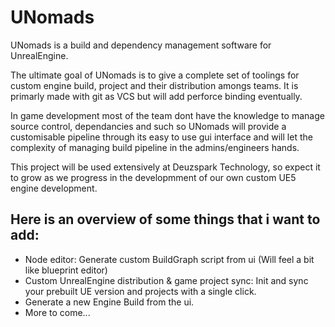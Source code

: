 # UNomads
UNomads is a build and dependency management software for UnrealEngine.

The ultimate goal of UNomads is to give a complete set of toolings for custom engine build, project and their distribution amongs teams. It is primarly made with git as VCS but will add perforce binding eventually.

In game development most of the team dont have the knowledge to manage source control, dependancies and such so UNomads will provide a customisable pipeline through its easy to use gui interface and will let the complexity of managing build pipeline in the admins/engineers hands.

This project will be used extensively at Deuzspark Technology, so expect it to grow as we progress in the developmment of our own custom UE5 engine development.

## Here is an overview of some things that i want to add:
- Node editor: Generate custom BuildGraph script from ui (Will feel a bit like blueprint editor)
- Custom UnrealEngine distribution & game project sync: Init and sync your prebuilt UE version and projects with a single click.
- Generate a new Engine Build from the ui.
- More to come...
